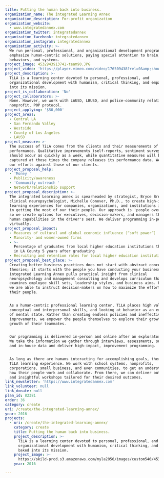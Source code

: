 ```yaml
---
title: Putting the human back into business.
organization_name: The integrated Learning Annex
organization_description: For-profit organization
organization_website:
  - www.integratedannex.com
organization_twitter: integratedannex
organization_facebook: integratedannex
organization_instagram: integratedannex
organization_activity: >-
  We run personal, professional, and organizational development programs that
  emphasize human-centric solutions, paying special attention to brain,
  behaviors, and systems.
project_image: 4532943913741-team90.JPG
project_video: 'https://player.vimeo.com/video/176509438?rel=0&amp;showinfo=0'
project_description: >-
  TiLA is a learning center devoted to personal, professional, and
  organizational development with humanism, critical thinking, and empathy baked
  into its mission.
project_is_collaboration: 'No'
project_collaborators: >-
  None. However, we work with LAUSD, LBUSD, and police-community relations
  nonprofit, POP protocol.
project_applying: '$50,000'
project_areas:
  - Central LA
  - San Fernando Valley
  - Westside
  - County of Los Angeles
  - LAUSD
project_measure: >-
  The success of TiLA comes from the clients and their measurements of
  performance. Qualitative improvements (self-reports, sentiment surveys) 
  should occur as quickly as a week, while quantitative measures will be
  captured at those times the company releases its performance data. We track
  our efforts against those of our clients.
project_proposal_help:
  - 'Money '
  - Publicity/awareness
  - 'Community outreach '
  - Network/relationship support
project_proposal_description: >-
  The integrated Learning annex is spearheaded by strategist, Bryce Brown, and
  clinical neuropsychologist, Michelle Conover, Ph.D., to create high-impact
  learning experiences for companies, organizations, and institutions interested
  in getting the most of our their people. Our approach is 'people over policy',
  so we create options for executives, decision-makers, and managers that put
  human capabilities in the driver's seat. We deliver programming in-person or
  virtually.
project_proposal_impact:
  - Measures of cultural and global economic influence (“soft power”)
  - Minority- and women-owned firms
  - >-
    Percentage of graduates from local higher education institutions that remain
    in LA County 5 years after graduating
  - Recruiting and retention rates for local higher education institutions
project_proposal_best_place: >-
  Creating better business practices does not start with abstract concepts or
  theories; it starts with the people you have conducting your business. The
  integrated Learning Annex pulls practical insight from clinical
  neuropsychology and management consulting and develops curriculum that
  examines employee skill sets, leadership styles, and business aims. From this,
  we are able to instruct decision-makers on how to maximize the efforts of
  their people.


  As a human-centric professional learning center, TiLA places high value on
  conceptual and interpersonal skills, and looking at behavior as an extension
  of mental state. Rather than creating endless policies and ineffective process
  improvements, we empower the people themselves to explore their growth and the
  growth of their teammates.


  Our programming is delivered in-person and online after an exploratory period.
  We take the information we gather through interviews, assessments, surveys,
  and in-house data and deliver high-impact, improvement programming.


  As long as there are humans interacting for accomplishing goals, there is a
  TiLA learning experience. We work with school systems, nonprofits,
  corporations, small business, and even communities, to get an understanding of
  how their people work and collaborate. From there, we can deliver outstanding
  and insightful workshops tailored for their desired outcomes.
link_newsletter: 'https://www.integratedannex.com'
link_volunteer: null
link_donate: null
plan_id: 82381
order: 36
category: create
uri: /create/the-integrated-learning-annex/
year: 2016
projects:
  - uri: /create/the-integrated-learning-annex/
    category: create
    title: Putting the human back into business.
    project_description: >-
      TiLA is a learning center devoted to personal, professional, and
      organizational development with humanism, critical thinking, and empathy
      baked into its mission.
    project_image: >-
      https://skild-prod.s3.amazonaws.com/myla2050/images/custom540/4532943913741-team90.JPG
    year: 2016

---
```

